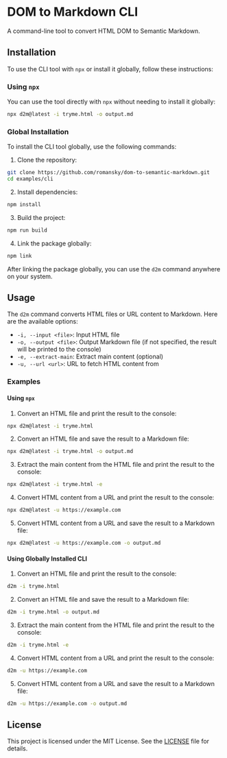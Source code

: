 # DOM to Markdown CLI

A command-line tool to convert HTML DOM to Semantic Markdown.

## Installation

To use the CLI tool with `npx` or install it globally, follow these instructions:

### Using `npx`

You can use the tool directly with `npx` without needing to install it globally:

```sh
npx d2m@latest -i tryme.html -o output.md
```

### Global Installation

To install the CLI tool globally, use the following commands:

1. Clone the repository:

```sh
git clone https://github.com/romansky/dom-to-semantic-markdown.git
cd examples/cli
```

2. Install dependencies:

```sh
npm install
```

3. Build the project:

```sh
npm run build
```

4. Link the package globally:

```sh
npm link
```

After linking the package globally, you can use the `d2m` command anywhere on your system.

## Usage

The `d2m` command converts HTML files or URL content to Markdown. Here are the available options:

- `-i, --input <file>`: Input HTML file
- `-o, --output <file>`: Output Markdown file (if not specified, the result will be printed to the console)
- `-e, --extract-main`: Extract main content (optional)
- `-u, --url <url>`: URL to fetch HTML content from

### Examples

#### Using `npx`

1. Convert an HTML file and print the result to the console:

```sh
npx d2m@latest -i tryme.html
```

2. Convert an HTML file and save the result to a Markdown file:

```sh
npx d2m@latest -i tryme.html -o output.md
```

3. Extract the main content from the HTML file and print the result to the console:

```sh
npx d2m@latest -i tryme.html -e
```

4. Convert HTML content from a URL and print the result to the console:

```sh
npx d2m@latest -u https://example.com
```

5. Convert HTML content from a URL and save the result to a Markdown file:

```sh
npx d2m@latest -u https://example.com -o output.md
```

#### Using Globally Installed CLI

1. Convert an HTML file and print the result to the console:

```sh
d2m -i tryme.html
```

2. Convert an HTML file and save the result to a Markdown file:

```sh
d2m -i tryme.html -o output.md
```

3. Extract the main content from the HTML file and print the result to the console:

```sh
d2m -i tryme.html -e
```

4. Convert HTML content from a URL and print the result to the console:

```sh
d2m -u https://example.com
```

5. Convert HTML content from a URL and save the result to a Markdown file:

```sh
d2m -u https://example.com -o output.md
```

## License

This project is licensed under the MIT License. See the [LICENSE](LICENSE) file for details.
